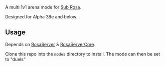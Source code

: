 A multi 1v1 arena mode for [Sub Rosa](https://store.steampowered.com/app/272230/Sub_Rosa).

Designed for Alpha 38e and below.

## Usage

Depends on [RosaServer](https://github.com/RosaServer/RosaServer) & [RosaServerCore](https://github.com/RosaServer/RosaServerCore).

Clone this repo into the `modes` directory to install. The mode can then be set to "duels"
